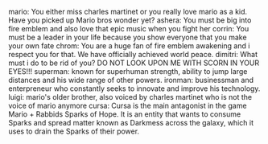 mario: You either miss charles martinet or you really love mario as a kid. Have you picked up Mario bros wonder yet?
ashera: You must be big into fire emblem and also love that epic music when you fight her
corrin: You must be a leader in your life because you show everyone that you make your own fate
chrom: You are a huge fan of fire emblem awakening and i respect you for that. We have officially achieved world peace.
dimitri: What must i do to be rid of you? DO NOT LOOK UPON ME WITH SCORN IN YOUR EYES!!!
superman: known for superhuman strength, ability to jump large distances and his wide range of other powers.
ironman: businessman and enterpreneur who constantly seeks to innovate and improve his technology.
luigi: mario's older brother, also voiced by charles martinet who is not the voice of mario anymore
cursa: Cursa is the main antagonist in the game Mario + Rabbids Sparks of Hope. It is an entity that wants to consume Sparks and spread matter known as Darkmess across the galaxy, which it uses to drain the Sparks of their power.